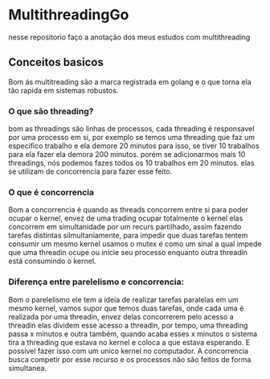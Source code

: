 # MultithreadingGo
nesse repositorio faço a anotação dos meus estudos com multithreading

## Conceitos basicos
Bom ás multitreading são a marca registrada em golang e o que torna ela tão rapida em sistemas robustos.
### O que são threading? 
bom as threadings são linhas de processos, cada threading é responsavel por uma processo em si, por exemplo se temos uma threading que faz um especifico trabalho e ela demore 20 minutos para isso, se tiver 10 trabalhos para ela fazer ela demora 200 minutos. porém se adicionarmos mais 10 threadings, nós podemos fazes todos os 10 trabalhos em 20 minutos. elas se utilizam de concorrencia para fazer esse feito.

### O que é concorrencia
Bom a concorrencia é quando as threads concorrem entre si para poder ocupar o kernel, envez de uma trading ocupar totalmente o kernel elas concorrem em simultanidade por um recurs partilhado, assim fazendo tarefas distintas silmultaniamente, para impedir que duas tarefas tentem consumir um mesmo kernel usamos o mutex é como um sinal a qual impede que uma threadin ocupe ou inicie seu processo enquanto outra threadin está consumindo o kernel.

### Diferença entre parelelismo e concorrencia:
Bom o parelelismo ele tem a ideia de realizar tarefas paralelas em um mesmo kernel, vamos supor que temos duas tarefas, onde cada uma é realizada por uma threadin, envez delas concorrerem pelo acesso a threadin elas dividem esse acesso a threadin, por tempo, uma threading passa x minutos e outra também, quando acaba esses x minutos o sistema tira a threading que estava no kernel e coloca a que estava esperando. E possivel fazer isso com um unico kernel no computador. A concorrencia busca competir por esse recurso e os processos não são feitos de forma simultanea. 

